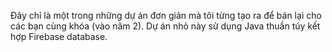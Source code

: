 Đây chỉ là một trong những dự án đơn giản mà tôi từng tạo ra để bán lại cho các bạn cùng khóa (vào năm 2). Dự án nhỏ này sử dụng Java thuần túy kết hợp Firebase database.
